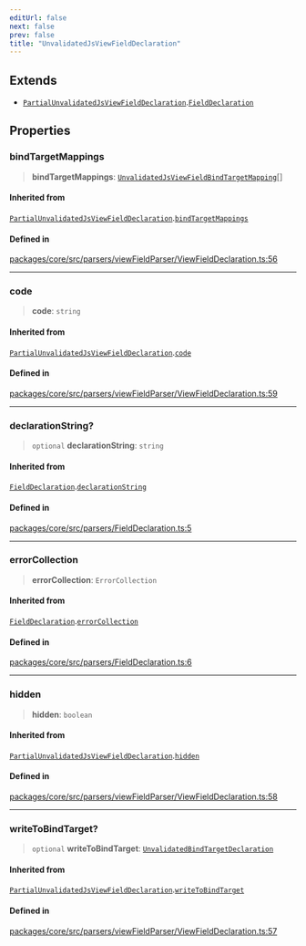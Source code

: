 ```yaml
---
editUrl: false
next: false
prev: false
title: "UnvalidatedJsViewFieldDeclaration"
---
```


## Extends

- [`PartialUnvalidatedJsViewFieldDeclaration`](/obsidian-meta-bind-plugin-docs/api/interfaces/partialunvalidatedjsviewfielddeclaration/).[`FieldDeclaration`](/obsidian-meta-bind-plugin-docs/api/interfaces/fielddeclaration/)

## Properties

### bindTargetMappings

> **bindTargetMappings**: [`UnvalidatedJsViewFieldBindTargetMapping`](/obsidian-meta-bind-plugin-docs/api/interfaces/unvalidatedjsviewfieldbindtargetmapping/)[]

#### Inherited from

[`PartialUnvalidatedJsViewFieldDeclaration`](/obsidian-meta-bind-plugin-docs/api/interfaces/partialunvalidatedjsviewfielddeclaration/).[`bindTargetMappings`](/obsidian-meta-bind-plugin-docs/api/interfaces/partialunvalidatedjsviewfielddeclaration/#bindtargetmappings)

#### Defined in

[packages/core/src/parsers/viewFieldParser/ViewFieldDeclaration.ts:56](https://github.com/mProjectsCode/obsidian-meta-bind-plugin/blob/4b16a75fb63dfdb34e3ccf2756a324a84dd8fd85/packages/core/src/parsers/viewFieldParser/ViewFieldDeclaration.ts#L56)

***

### code

> **code**: `string`

#### Inherited from

[`PartialUnvalidatedJsViewFieldDeclaration`](/obsidian-meta-bind-plugin-docs/api/interfaces/partialunvalidatedjsviewfielddeclaration/).[`code`](/obsidian-meta-bind-plugin-docs/api/interfaces/partialunvalidatedjsviewfielddeclaration/#code)

#### Defined in

[packages/core/src/parsers/viewFieldParser/ViewFieldDeclaration.ts:59](https://github.com/mProjectsCode/obsidian-meta-bind-plugin/blob/4b16a75fb63dfdb34e3ccf2756a324a84dd8fd85/packages/core/src/parsers/viewFieldParser/ViewFieldDeclaration.ts#L59)

***

### declarationString?

> `optional` **declarationString**: `string`

#### Inherited from

[`FieldDeclaration`](/obsidian-meta-bind-plugin-docs/api/interfaces/fielddeclaration/).[`declarationString`](/obsidian-meta-bind-plugin-docs/api/interfaces/fielddeclaration/#declarationstring)

#### Defined in

[packages/core/src/parsers/FieldDeclaration.ts:5](https://github.com/mProjectsCode/obsidian-meta-bind-plugin/blob/4b16a75fb63dfdb34e3ccf2756a324a84dd8fd85/packages/core/src/parsers/FieldDeclaration.ts#L5)

***

### errorCollection

> **errorCollection**: `ErrorCollection`

#### Inherited from

[`FieldDeclaration`](/obsidian-meta-bind-plugin-docs/api/interfaces/fielddeclaration/).[`errorCollection`](/obsidian-meta-bind-plugin-docs/api/interfaces/fielddeclaration/#errorcollection)

#### Defined in

[packages/core/src/parsers/FieldDeclaration.ts:6](https://github.com/mProjectsCode/obsidian-meta-bind-plugin/blob/4b16a75fb63dfdb34e3ccf2756a324a84dd8fd85/packages/core/src/parsers/FieldDeclaration.ts#L6)

***

### hidden

> **hidden**: `boolean`

#### Inherited from

[`PartialUnvalidatedJsViewFieldDeclaration`](/obsidian-meta-bind-plugin-docs/api/interfaces/partialunvalidatedjsviewfielddeclaration/).[`hidden`](/obsidian-meta-bind-plugin-docs/api/interfaces/partialunvalidatedjsviewfielddeclaration/#hidden)

#### Defined in

[packages/core/src/parsers/viewFieldParser/ViewFieldDeclaration.ts:58](https://github.com/mProjectsCode/obsidian-meta-bind-plugin/blob/4b16a75fb63dfdb34e3ccf2756a324a84dd8fd85/packages/core/src/parsers/viewFieldParser/ViewFieldDeclaration.ts#L58)

***

### writeToBindTarget?

> `optional` **writeToBindTarget**: [`UnvalidatedBindTargetDeclaration`](/obsidian-meta-bind-plugin-docs/api/interfaces/unvalidatedbindtargetdeclaration/)

#### Inherited from

[`PartialUnvalidatedJsViewFieldDeclaration`](/obsidian-meta-bind-plugin-docs/api/interfaces/partialunvalidatedjsviewfielddeclaration/).[`writeToBindTarget`](/obsidian-meta-bind-plugin-docs/api/interfaces/partialunvalidatedjsviewfielddeclaration/#writetobindtarget)

#### Defined in

[packages/core/src/parsers/viewFieldParser/ViewFieldDeclaration.ts:57](https://github.com/mProjectsCode/obsidian-meta-bind-plugin/blob/4b16a75fb63dfdb34e3ccf2756a324a84dd8fd85/packages/core/src/parsers/viewFieldParser/ViewFieldDeclaration.ts#L57)
